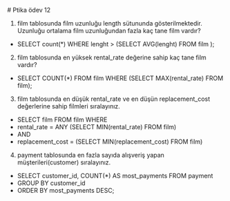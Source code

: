 # Ptika ödev 12 

1. film tablosunda film uzunluğu length sütununda gösterilmektedir. Uzunluğu ortalama film uzunluğundan fazla kaç tane film vardır?

* SELECT count(*) WHERE lenght > (SELECT AVG(lenght) FROM film );

2. film tablosunda en yüksek rental_rate değerine sahip kaç tane film vardır?

* SELECT COUNT(*) FROM film WHERE (SELECT MAX(rental_rate) FROM film);

3. film tablosunda en düşük rental_rate ve en düşün replacement_cost değerlerine sahip filmleri sıralayınız.

* SELECT film FROM film WHERE 
* rental_rate = ANY (SELECT MIN(rental_rate) FROM film)
* AND
* replacement_cost = (SELECT MIN(replacement_cost) FROM film)

4. payment tablosunda en fazla sayıda alışveriş yapan müşterileri(customer) sıralayınız.

* SELECT customer_id, COUNT(*) AS most_payments FROM payment
* GROUP BY customer_id
* ORDER BY most_payments DESC;